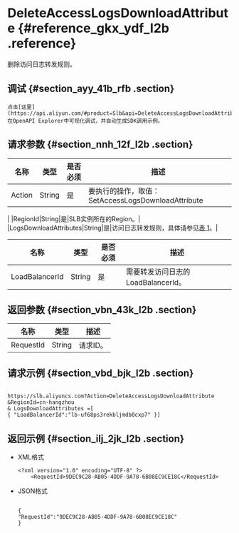 # DeleteAccessLogsDownloadAttribute {#reference_gkx_ydf_l2b .reference}

删除访问日志转发规则。

## 调试 {#section_ayy_41b_rfb .section}

```
点击[这里](https://api.aliyun.com/#product=Slb&api=DeleteAccessLogsDownloadAttribute)在OpenAPI Explorer中可视化调试，并自动生成SDK调用示例。
```

## 请求参数 {#section_nnh_12f_l2b .section}

|名称|类型|是否必须|描述|
|--|--|----|--|
|Action|String|是|要执行的操作，取值：SetAccessLogsDownloadAttribute

|
|RegionId|String|是|SLB实例所在的Region。|
|LogsDownloadAttributes|String|是|访问日志转发规则，具体请参见[表 1](#table_bqj_3dk_l2b)。|

|名称|类型|是否必须|描述|
|--|--|----|--|
|LoadBalancerId|String|是|需要转发访问日志的LoadBalancerId。|

## 返回参数 {#section_vbn_43k_l2b .section}

|名称|类型|描述|
|--|--|--|
|RequestId|String|请求ID。|

## 请求示例 {#section_vbd_bjk_l2b .section}

```

https://slb.aliyuncs.com?Action=DeleteAccessLogsDownloadAttribute
&RegionId=cn-hangzhou
& LogsDownloadAttributes =[
{ "LoadBalancerId":"lb-uf68ps3rekbljmdb0cxp7" }]
```

## 返回示例 {#section_ilj_2jk_l2b .section}

-   XML格式

    ```
    <?xml version="1.0" encoding="UTF-8" ?>
    	<RequestId>9DEC9C28-AB05-4DDF-9A78-6B08EC9CE18C</RequestId>
    ```

-   JSON格式

    ```
    
    {
    "RequestId":"9DEC9C28-AB05-4DDF-9A78-6B08EC9CE18C"
    }
    ```


